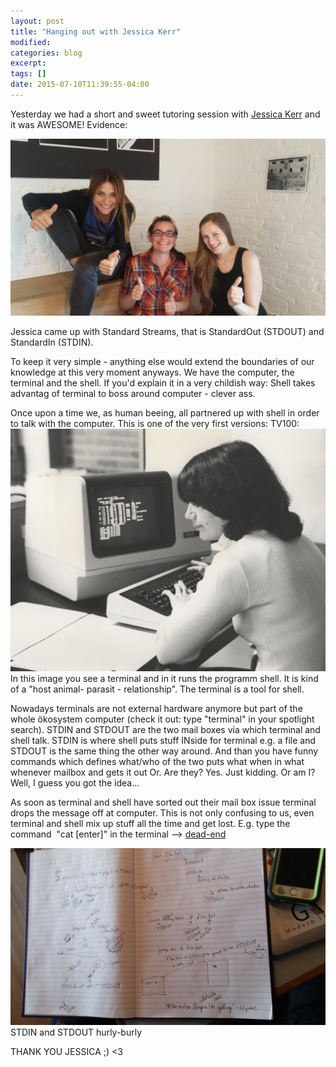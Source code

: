 ```yaml
---
layout: post
title: "Hanging out with Jessica Kerr"
modified:
categories: blog
excerpt:
tags: []
date: 2015-07-10T11:39:55-04:00
---
```


Yesterday we had a short and sweet tutoring session with [Jessica Kerr](https://twitter.com/jessitron?lang=de) and it was AWESOME! Evidence:

![Hanging out](/images/JessicaKerr.jpg)

Jessica came up with Standard Streams, that is StandardOut (STDOUT) and StandardIn (STDIN).

To keep it very simple - anything else would extend the boundaries of our knowledge at this very moment anyways.
We have the computer, the terminal and the shell. If you'd explain it in a very childish way: Shell takes advantag of terminal to boss around computer - clever ass. 

Once upon a time we, as human beeing, all partnered up with shell in order to talk with the computer. 
This is one of the very first versions: TV100:
![TV100](/images/TV100.jpg)
In this image you see a terminal and in it runs the programm shell. It is kind of a "host animal- parasit - relationship". The terminal is a tool for shell.

Nowadays terminals are not external hardware anymore but part of the whole ökosystem computer (check it out: type "terminal" in your spotlight search). 
STDIN and STDOUT are the two mail boxes via which terminal and shell talk. STDIN is where shell puts stuff INside for terminal e.g. a file and STDOUT is the same thing the other way around. And than you have funny commands which defines what/who of the two puts what when in what whenever mailbox and gets it out Or. Are they? Yes. Just kidding. Or am I? Well, I guess you got the idea... 

As soon as terminal and shell have sorted out their mail box issue terminal drops the message off at computer. This is not only confusing to us, even terminal and shell mix up stuff all the time and get lost. E.g. type the command  "cat [enter]" in the terminal --> [dead-end](http://28.media.tumblr.com/tumblr_kx9q1aiyd11qzobxio1_r1_500.gif)

![STDINOUT](/images/STDOUTIN.jpg)
STDIN and STDOUT hurly-burly


THANK YOU JESSICA ;) <3
